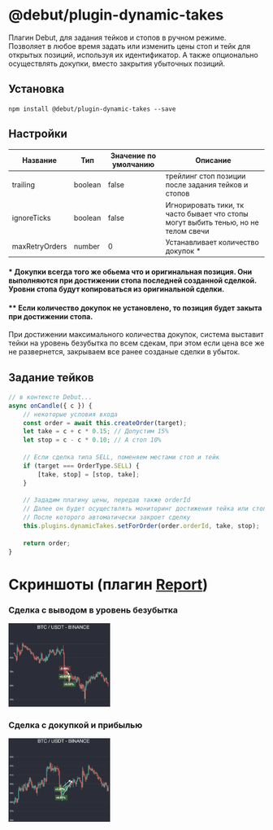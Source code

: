# @debut/plugin-dynamic-takes
Плагин Debut, для задания тейков и стопов в ручном режиме. Позволяет в любое время задать или изменить цены стоп и тейк для открытых позиций, используя их идентификатор. А также опционально осуществлять докупки, вместо закрытия убыточных позиций.

## Установка

```
npm install @debut/plugin-dynamic-takes --save
```

## Настройки

| Название | Тип | Значение по умолчанию | Описание   |
|-----------|------------|----------|------------|
| trailing  |  boolean | false | трейлинг стоп позиции после задания тейков и стопов |
| ignoreTicks  |  boolean | false | Игнорировать тики, тк часто бывает что стопы могут выбить тенью, но не телом свечи |
| maxRetryOrders  |  number | 0 | Устанавливает количество докупок * |

#### \* Докупки всегда того же обьема что и оригинальная позиция. Они выполняются при достижении стопа последней созданной сделкой. Уровни стопа будут копироваться из оригинальной сделки.

#### \*\* Если количество докупок не установлено, то позиция будет закыта при достижении стопа.
При достижении максимального количества докупок, система выставит тейки на уровень безубытка по всем сдекам, при этом если цена все же не развернется, закрываем все ранее созданые сделки в убыток.

## Задание тейков
```javascript
// в контексте Debut...
async onCandle({ c }) {
    // некоторые условия входа
    const order = await this.createOrder(target);
    let take = c + c * 0.15; // Допустим 15%
    let stop = c - c * 0.10; // А стоп 10%

    // Если сделка типа SELL, поменяем местами стоп и тейк
    if (target === OrderType.SELL) {
        [take, stop] = [stop, take];
    }

    // Зададим плагину цены, передав также orderId
    // Далее он будет осуществлять мониторинг достижения тейка или стопа
    // После которого автоматически закроет сделку
    this.plugins.dynamicTakes.setForOrder(order.orderId, take, stop);

    return order;
}
```

# Скриншоты (плагин [Report](../report/))

### Сделка с выводом в уровень безубытка
<img alt="Сделка с выводом в 0" src="img/screen1.png" width="200">

### Сделка с докупкой и прибылью
<img alt="Прибыльная делка с докупкой" src="img/screen2.png" width="200">
